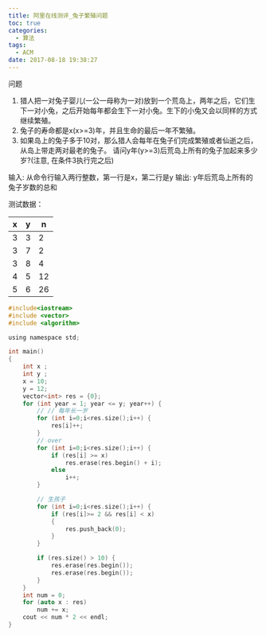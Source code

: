 ```yaml
---
title: 阿里在线测评_兔子繁殖问题
toc: true
categories:
  - 算法
tags:
  - ACM
date: 2017-08-18 19:38:27
---
```


问题 
1. 猎人把一对兔子婴儿(一公一母称为一对)放到一个荒岛上，两年之后，它们生下一对小兔，之后开始每年都会生下一对小兔。生下的小兔又会以同样的方式继续繁殖。 
2. 兔子的寿命都是x(x>=3)年，并且生命的最后一年不繁殖。 
3. 如果岛上的兔子多于10对，那么猎人会每年在兔子们完成繁殖或者仙逝之后，从岛上带走两对最老的兔子。 
请问y年(y>=3)后荒岛上所有的兔子加起来多少岁?(注意, 在条件3执行完之后)

输入: 从命令行输入两行整数，第一行是x，第二行是y 
输出: y年后荒岛上所有的兔子岁数的总和

测试数据：

|x|y|n|
|--|--|--|
|3|3|2|
|3|7|2|
|3|8|4|
|4|5|12|
|5|6|26|

```c
#include<iostream>
#include <vector>
#include <algorithm>

using namespace std;

int main()
{
    int x ;
    int y ;
    x = 10;
    y = 12;
    vector<int> res = {0};
    for (int year = 1; year <= y; year++) {
        // // 每年长一岁
        for (int i=0;i<res.size();i++) {
            res[i]++;
        }
        // over
        for (int i=0;i<res.size();i++) {
            if (res[i] >= x)
                res.erase(res.begin() + i);
            else
                i++;
        }

        // 生孩子
        for (int i=0;i<res.size();i++) {
            if (res[i]>= 2 && res[i] < x)
            {
                res.push_back(0);
            }
        }

        if (res.size() > 10) {
            res.erase(res.begin());
            res.erase(res.begin());
        }
    }
    int num = 0;
    for (auto x : res)
        num += x;
    cout << num * 2 << endl;
}
```
